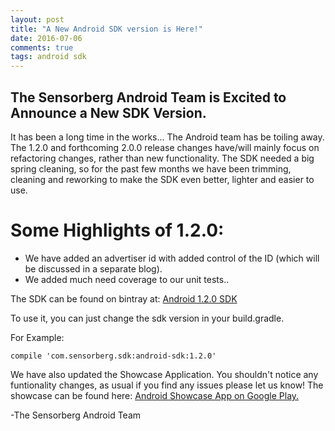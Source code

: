 ```yaml
---
layout: post
title: "A New Android SDK version is Here!"
date: 2016-07-06
comments: true
tags: android sdk
---
```

## The Sensorberg Android Team is Excited to Announce a New SDK Version.
It has been a long time in the works... The Android team has be toiling
away. The 1.2.0 and forthcoming 2.0.0 release changes have/will mainly focus on
refactoring changes, rather than new functionality. The SDK needed a big spring
cleaning, so for the past few months we have been trimming, cleaning and reworking to
make the SDK even better, lighter and easier to use. 


# Some Highlights of 1.2.0:
<ul>
<li>We have added an advertiser id with added control of the ID (which will be discussed in a separate blog).</li>
<li>We added much need coverage to our unit tests..</li>
</ul>

The SDK can be found on bintray at: <a href="https://bintray.com/sensorberg/maven/android-sdk/1.2.0">Android 1.2.0 SDK</a>

To use it, you can just change the sdk version in your build.gradle.

For Example:

```
compile 'com.sensorberg.sdk:android-sdk:1.2.0'   
```

We have also updated the Showcase Application.  You shouldn't notice any funtionality changes, as usual
if you find any issues please let us know! The showcase can be found here: <a href="https://play.google.com/store/apps/details?id=com.sensorberg.android.showcase&hl=en">Android Showcase App on Google Play.</a>
 
-The Sensorberg Android Team




